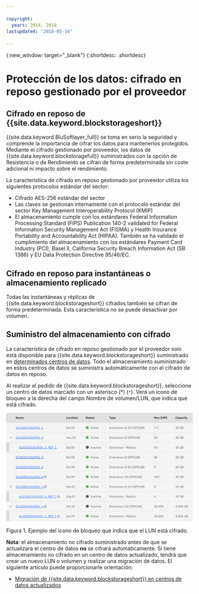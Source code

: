 ```yaml
---

copyright:
  years: 2014, 2018
lastupdated: "2018-05-16"

---
```

{:new_window: target="_blank"}
{:shortdesc: .shortdesc}

# Protección de los datos: cifrado en reposo gestionado por el proveedor

## Cifrado en reposo de {{site.data.keyword.blockstorageshort}} 

{{site.data.keyword.BluSoftlayer_full}} se toma en serio la seguridad y comprende la importancia de cifrar los datos para mantenerlos protegidos. Mediante el cifrado gestionado por proveedor, los datos de {{site.data.keyword.blockstoragefull}} suministrados con la opción de Resistencia o de Rendimiento se cifran de forma predeterminada sin coste adicional ni impacto sobre el rendimiento.

La característica de cifrado en reposo gestionado por proveedor utiliza los siguientes protocolos estándar del sector:

* Cifrado AES-256 estándar del sector
* Las claves se gestionan internamente con el protocolo estándar del sector Key Management Interoperability Protocol (KMIP)
* El almacenamiento cumple con los estándares Federal Information Processing Standard (FIPS) Publication 140-2 validated for Federal Information Security Management Act (FISMA) y Health Insurance Portability and Accountability Act (HIPAA). También se ha validado el cumplimiento del almacenamiento con los estándares Payment Card Industry (PCI), Basel II, California Security Breach Information Act (SB 1386) y EU Data Protection Directive 95/46/EC.

## Cifrado en reposo para instantáneas o almacenamiento replicado  

Todas las instantáneas y réplicas de {{site.data.keyword.blockstorageshort}} cifrados también se cifran de forma predeterminada. Esta característica no se puede desactivar por volumen.

## Suministro del almacenamiento con cifrado

La característica de cifrado en reposo gestionado por el proveedor solo está disponible para {{site.data.keyword.blockstorageshort}} suministrado en [determinados centros de datos](new-ibm-block-and-file-storage-location-and-features.html). Todo el almacenamiento suministrado en estos centros de datos se suministra automáticamente con el cifrado de datos en reposo.

Al realizar el pedido de {{site.data.keyword.blockstorageshort}}, seleccione un centro de datos marcado con un asterisco (*) (`*`). Verá un icono de bloqueo a la derecha del campo Nombre de volumen/LUN, que indica que está cifrado.

![El icono de bloqueo indica que el LUN está cifrado](/images/encryptedstorage.png)
<caption>Figura 1. Ejemplo del icono de bloqueo que indica que el LUN está cifrado.</caption>



**Nota**: el almacenamiento no cifrado suministrado antes de que se actualizara el centro de datos **no** se cifrará automáticamente. Si tiene almacenamiento no cifrado en un centro de datos actualizado, tendrá que crear un nuevo LUN o volumen y realizar una migración de datos. El siguiente artículo puede proporcionarle orientación:

* [Migración de {{site.data.keyword.blockstorageshort}} en centros de datos actualizados](migrate-block-storage-encrypted-block-storage.html)

